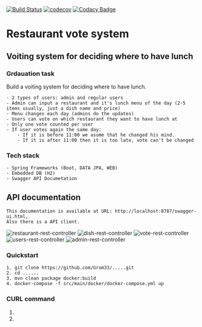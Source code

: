 [![Build Status](https://travis-ci.org/Grom33/restaurants-vote-service.svg?branch=master)](https://travis-ci.org/Grom33/restaurants-vote-service)
[![codecov](https://codecov.io/gh/Grom33/restaurants-vote-service/branch/master/graph/badge.svg)](https://codecov.io/gh/Grom33/restaurants-vote-service)
[![Codacy Badge](https://api.codacy.com/project/badge/Grade/8f850660161e439eba36748c2aadc531)](https://www.codacy.com/app/Grom33/restaurants-vote-service?utm_source=github.com&amp;utm_medium=referral&amp;utm_content=Grom33/restaurants-vote-service&amp;utm_campaign=Badge_Grade)

# **Restaurant vote system**
    
## Voiting system for deciding where to have lunch
### Grdauation task
Build a voiting system for deciding where to have lunch.

    - 2 types of users: admin and regular users
    - Admin can input a restaurant and it's lunch menu of the day (2-5 items usually, just a dish name and price)
    - Menu changes each day (admins do the updates)
    - Users can vote on which restaurant they want to have lunch at
    - Only one vote counted per user
    - If user votes again the same day:
        - If it is before 11:00 we asume that he changed his mind.
        - If it is after 11:00 then it is too late, vote can't be changed
    
### Tech stack
    - Spring Frameworks (Boot, DATA JPA, WEB)
    - Embedded DB (H2)
    - Swagger API Documetation 
     
## API documentation
    This documentation is available at URL: http://localhost:8787/swagger-ui.html, 
    Also there is a API client.
![restaurant-rest-controller](https://user-images.githubusercontent.com/16654366/51135114-56895c80-184a-11e9-8658-6114f5ec3dc8.jpg)
![dish-rest-controller](https://user-images.githubusercontent.com/16654366/51135095-48d3d700-184a-11e9-8f75-5515f8c34193.jpg)
![vote-rest-controller](https://user-images.githubusercontent.com/16654366/51135154-70c33a80-184a-11e9-980e-0952667c2aad.jpg)
![users-rest-controller](https://user-images.githubusercontent.com/16654366/51135136-66a13c00-184a-11e9-9ba8-a1e524048e6c.jpg)
![admin-rest-controller](https://user-images.githubusercontent.com/16654366/51135037-28a41800-184a-11e9-9cbd-e702cbbc62a5.jpg)

### Quickstart
    1. git clone https://github.com/Grom33/.....git 
    2. cd ......
    3. mvn clean package docker:build
    4. docker-compose -f src/main/docker/docker-compose.yml up
### CURL command



 1.
 2.
 
